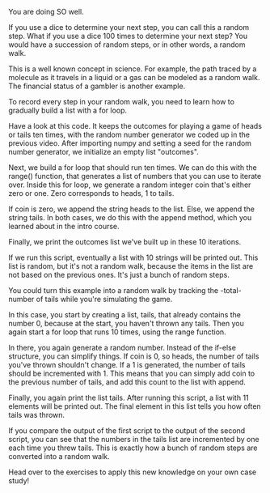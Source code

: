 You are doing SO well.

If you use a dice to determine your next step, you can call this a random step. What if you use a dice 100 times to determine your next step? You would have a succession of random steps, or in other words, a random walk.

This is a well known concept in science. For example, the path traced by a molecule as it travels in a liquid or a gas can be modeled as a random walk. The financial status of a gambler is another example.

To record every step in your random walk, you need to learn how to gradually build a list with a for loop.

Have a look at this code. It keeps the outcomes for playing a game of heads or tails ten times, with the random number generator we coded up in the previous video. After importing numpy and setting a seed for the random number generator, we initialize an empty list "outcomes".

Next, we build a for loop that should run ten times. We can do this with the range() function, that generates a list of numbers that you can use to iterate over. Inside this for loop, we generate a random integer coin that's either zero or one. Zero corresponds to heads, 1 to tails.

If coin is zero, we append the string heads to the list. Else, we append the string tails. In both cases, we do this with the append method, which you learned about in the intro course.

Finally, we print the outcomes list we've built up in these 10 iterations.

If we run this script, eventually a list with 10 strings will be printed out. This list is random, but it's not a random walk, because the items in the list are not based on the previous ones. It's just a bunch of random steps.

You could turn this example into a random walk by tracking the -total- number of tails while you're simulating the game.

In this case, you start by creating a list, tails, that already contains the number 0, because at the start, you haven't thrown any tails. Then you again start a for loop that runs 10 times, using the range function.

In there, you again generate a random number. Instead of the if-else structure, you can simplify things. If coin is 0, so heads, the number of tails you've thrown shouldn't change. If a 1 is generated, the number of tails should be incremented with 1. This means that you can simply add coin to the previous number of tails, and add this count to the list with append.

Finally, you again print the list tails. After running this script, a list with 11 elements will be printed out. The final element in this list tells you how often tails was thrown.

If you compare the output of the first script to the output of the second script, you can see that the numbers in the tails list are incremented by one each time you threw tails. This is exactly how a bunch of random steps are converted into a random walk.

Head over to the exercises to apply this new knowledge on your own case study!


